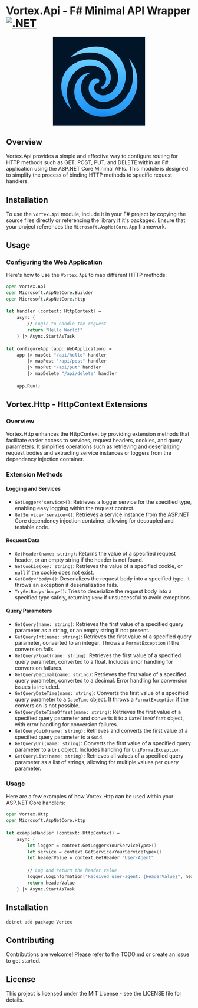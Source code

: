 # Vortex.Api - F# Minimal API Wrapper [![.NET](https://github.com/SimonNyvall/Vortex/actions/workflows/dotnet.yml/badge.svg)](https://github.com/SimonNyvall/Vortex/actions/workflows/dotnet.yml)

<div align="center">
    <img src="./images/Vortex-logo.png" width="250">
</div>

## Overview

Vortex.Api provides a simple and effective way to configure routing for HTTP methods such as GET, POST, PUT, and DELETE within an F# application using the ASP.NET Core Minimal APIs. This module is designed to simplify the process of binding HTTP methods to specific request handlers.

## Installation

To use the `Vortex.Api` module, include it in your F# project by copying the source files directly or referencing the library if it's packaged. Ensure that your project references the `Microsoft.AspNetCore.App` framework.

## Usage

### Configuring the Web Application

Here's how to use the `Vortex.Api` to map different HTTP methods:

```fsharp
open Vortex.Api
open Microsoft.AspNetCore.Builder
open Microsoft.AspNetCore.Http

let handler (context: HttpContext) = 
    async {
        // Logic to handle the request
        return "Hello World!"
    } |> Async.StartAsTask

let configureApp (app: WebApplication) =
    app |> mapGet "/api/hello" handler
        |> mapPost "/api/post" handler
        |> mapPut "/api/put" handler
        |> mapDelete "/api/delete" handler

    app.Run()
```

## Vortex.Http - HttpContext Extensions
### Overview

Vortex.Http enhances the HttpContext by providing extension methods that facilitate easier access to services, request headers, cookies, and query parameters. It simplifies operations such as retrieving and deserializing request bodies and extracting service instances or loggers from the dependency injection container.

### Extension Methods

#### Logging and Services

- `GetLogger<'service>()`: Retrieves a logger service for the specified type, enabling easy logging within the request context.
- `GetService<'service>()`: Retrieves a service instance from the ASP.NET Core dependency injection container, allowing for decoupled and testable code.

#### Request Data

- `GetHeader(name: string)`: Returns the value of a specified request header, or an empty string if the header is not found.
- `GetCookie(key: string)`: Retrieves the value of a specified cookie, or `null` if the cookie does not exist.
- `GetBody<'body>()`: Deserializes the request body into a specified type. It throws an exception if deserialization fails.
- `TryGetBody<'body>()`: Tries to deserialize the request body into a specified type safely, returning `None` if unsuccessful to avoid exceptions.

#### Query Parameters

- `GetQuery(name: string)`: Retrieves the first value of a specified query parameter as a string, or an empty string if not present.
- `GetQueryInt(name: string)`: Retrieves the first value of a specified query parameter, converted to an integer. Throws a `FormatException` if the conversion fails.
- `GetQueryFloat(name: string)`: Retrieves the first value of a specified query parameter, converted to a float. Includes error handling for conversion failures.
- `GetQueryDecimal(name: string)`: Retrieves the first value of a specified query parameter, converted to a decimal. Error handling for conversion issues is included.
- `GetQueryDateTime(name: string)`: Converts the first value of a specified query parameter to a `DateTime` object. It throws a `FormatException` if the conversion is not possible.
- `GetQueryDateTimeOffset(name: string)`: Retrieves the first value of a specified query parameter and converts it to a `DateTimeOffset` object, with error handling for conversion failures.
- `GetQueryGuid(name: string)`: Retrieves and converts the first value of a specified query parameter to a `Guid`.
- `GetQueryUri(name: string)`: Converts the first value of a specified query parameter to a `Uri` object. Includes handling for `UriFormatException`.
- `GetQueryList(name: string)`: Retrieves all values of a specified query parameter as a list of strings, allowing for multiple values per query parameter.

### Usage
Here are a few examples of how Vortex.Http can be used within your ASP.NET Core handlers:
    
```fsharp
open Vortex.Http
open Microsoft.AspNetCore.Http

let exampleHandler (context: HttpContext) =
    async {
        let logger = context.GetLogger<YourServiceType>()
        let service = context.GetService<YourServiceType>()
        let headerValue = context.GetHeader "User-Agent"

        // Log and return the header value
        logger.LogInformation("Received user-agent: {HeaderValue}", headerValue)
        return headerValue
    } |> Async.StartAsTask
```

## Installation
``` sh
dotnet add package Vortex
```

## Contributing
Contributions are welcome! Please refer to the TODO.md or create an issue to get started.

## License
This project is licensed under the MIT License - see the LICENSE file for details.
